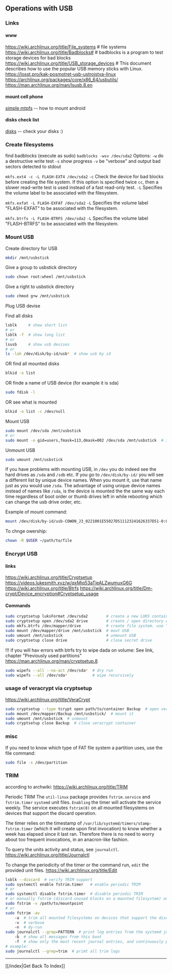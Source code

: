 ## Operations with USB
### Links
#### www
https://wiki.archlinux.org/title/File_systems  # file systems
https://wiki.archlinux.org/title/Badblocks#  # badblocks is a program to test storage devices for bad blocks
https://wiki.archlinux.org/title/USB_storage_devices  # This document describes how to use the popular USB memory sticks with Linux.
https://losst.pro/kak-posmotret-usb-ustrojstva-linux
https://archlinux.org/packages/core/x86_64/usbutils/
https://man.archlinux.org/man/lsusb.8.en

#### mount cell phone
[simple mtpfs](simple-mtpfs.md) -- how to mount android

#### disks check list
[disks](disks.md) -- check your disks :)

### Create filesystems
find badblocks (execute as sudo)
`badblocks -wsv /dev/sda2`
Options:
`-w` do a destructive write test
`-s` show progress
`-v` be "verbose" and output bad sectors detected to stdout

`mkfs.ext4 -c -L FLASH-EXT4 /dev/sda2`
`-c` Check the device for bad blocks before creating the file system. If this option is specified twice `cc`, then a slower read-write test is used instead of a fast read-only test.
`-L` Specifies the volume label to be associated with the filesystem.

`mkfs.exfat -L FLASH-EXFAT /dev/sda2`
`-L` Specifies the volume label "FLASH-EXFAT" to be associated with the filesystem.

`mkfs.btrfs -L FLASH-BTRFS /dev/sda2`
`-L` Specifies the volume label "FLASH-BTRFS" to be associated with the filesystem.

### Mount USB

Create directory for USB
```bash
mkdir /mnt/usbstick
```

Give a group to usbstick directory
```bash
sudo chown root:wheel /mnt/usbstick
```

Give a right to usbstick directory
```bash
sudo chmod g+w /mnt/usbstick
```

Plug USB devise

Find all disks
```bash
lsblk     # show short list
# or
lsblk -f  # show long list
# or
lsusb     # show usb devises
# or
ls -lah /dev/disk/by-id/usb*  # show usb by id
```

OR find all mounted disks
```bash
blkid -o list
```

OR finde a name of USB device (for example it is sda)
```bash
sudo fdisk -l
```

OR see what is mounted
```bash
blkid -o list -c /dev/null
```

Mount USB
```bash
sudo mount /dev/sda /mnt/usbstick
# or
sudo mount -o gid=users,fmask=113,dmask=002 /dev/sda /mnt/usbstick  # if you want non-root users to be able to write to the USB stick
```

Unmount USB
```bash
sudo umount /mnt/usbstick
```

If you have problems with mounting USB, in `/dev` you do indeed see the hard drives as `/sda` and `/sdb` etc. If you go to `/dev/disk/by-id/` you will see a different list by unique device names. When you mount it, use that name just as you would use `/sda`. The advantage of using unique device names instead of names like `/sda`, is the device is mounted the the same way each time regardless of boot order or thumb drives left in while rebooting which can change the usb drive order, etc.

Example of mount command:
```bash
mount /dev/disk/by-id/usb-COWON_J3_0221001E55027D511123241626337D51-0:0 /mnt/usbstick
```

To chnge owership:
```bash
chown -R $USER ~/path/to/file
```

### Encrypt USB
#### links
https://wiki.archlinux.org/title/Cryptsetup
https://videos.lukesmith.xyz/w/qxMiq53aTieALZwumuxG6G
https://wiki.archlinux.org/title/Btrfs
https://wiki.archlinux.org/title/Dm-crypt/Device_encryption#Cryptsetup_usage

#### Commands

```bash
sudo cryptsetup luksFormat /dev/sda2        # create a new LUKS container on sda2
sudo cryptsetup open /dev/sda2 drive        # create / open directory with name "drive"
sudo mkfs.btrfs /dev/mapper/drive           # create file system. use "mapper" instead of "sda"! execut only once at startup
sudo mount /dev/mapper/drive /mnt/usbstick  # mout USB
sudo umount /mnt/usbstick                   # unmount USB
sudo cryptsetup close drive                 # close secret drive
```

!!! if you will hav errors with btrfs try to wipe dada on volume:
See link, chapter "Previously used partitions"
https://man.archlinux.org/man/cryptsetup.8

```bash
sudo wipefs --all --no-act /dev/sda*  # dry run
sudo wipefs --all /dev/sda*           # wipe recursively
```

### usage of veracrypt via cryptsetup
https://wiki.archlinux.org/title/VeraCrypt

```bash
sudo cryptsetup --type tcrypt open path/to/container Backup  # open veracrypt container and named it 'Backup'
sudo mount /dev/mapper/Backup /mnt/usbstick/  # mount it
sudo umount /mnt/usbstick  # unmount
sudo cryptsetup close Backup  # close veracrypt container
```

### misc
If you need to know which type of FAT file system a partition uses, use the file command:

```bash
sudo file -s /dev/partition
```

### TRIM
according to archwiki:
https://wiki.archlinux.org/title/TRIM

Periodic TRIM
The `util-linux` package provides `fstrim.service` and `fstrim.timer` `systemd` unit files. `Enabling` the timer will activate the service weekly. The service executes `fstrim(8)` on all mounted filesystems on devices that support the discard operation.

The timer relies on the timestamp of `/var/lib/systemd/timers/stamp-fstrim.timer` (which it will create upon first invocation) to know whether a week has elapsed since it last ran. Therefore there is no need to worry about too frequent invocations, in an anacron-like fashion.

To query the units activity and status, see `journalctl`.
https://wiki.archlinux.org/title/Journalctl

To change the periodicity of the timer or the command run, `edit` the provided unit files.
https://wiki.archlinux.org/title/Edit

```bash
lsblk --discard  # verify TRIM support
sudo systemctl enable fstrim.timer   # enable periodic TRIM
# or
sudo systemctl disable fstrim.timer  # disable periodic TRIM
# or manually fstrim (discard unused blocks on a mounted filesystem) once
sudo fstrim -v /path/to/mountpoint
# or
sudo fstrim -av
	-a  # trim all mounted filesystems on devices that support the discard operation.
	-v  # verbose
	-n  # dy-run
sudo journalctl --grep=PATTERN  # print log entries from the systemd journal where flags could be:
	-b  # show all messages from this boot
	-f  # show only the most recent journal entries, and continuously print new entries as they are appended to the journal
# example:
sudo journalctl --grep=trim  # primt all trim logs
```

---

[[/index|Get Back To Index]]
